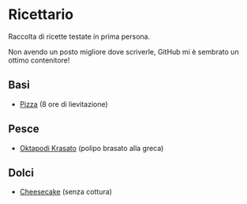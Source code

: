 # Ricettario

Raccolta di ricette testate in prima persona.

Non avendo un posto migliore dove scriverle, GitHub mi è sembrato un ottimo contenitore!

## Basi

- [Pizza](basi/pizza-8h.md) (8 ore di lievitazione)

## Pesce

- [Oktapodi Krasato](pesce/oktapodi-krasato.md) (polipo brasato alla greca)

## Dolci

- [Cheesecake](dolci/cheesecake.md) (senza cottura)